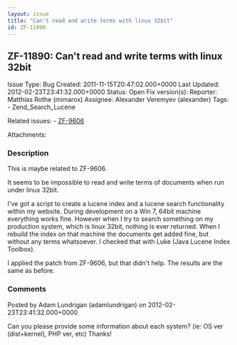 ```yaml
---
layout: issue
title: "Can't read and write terms with linux 32bit"
id: ZF-11890
---
```


ZF-11890: Can't read and write terms with linux 32bit
-----------------------------------------------------

 Issue Type: Bug Created: 2011-11-15T20:47:02.000+0000 Last Updated: 2012-02-23T23:41:32.000+0000 Status: Open Fix version(s): 
 Reporter:  Matthias Rothe (mimarox)  Assignee:  Alexander Veremyev (alexander)  Tags: - Zend\_Search\_Lucene
 
 Related issues: - [ZF-9606](/issues/browse/ZF-9606)
 
 Attachments: 
### Description

This is maybe related to ZF-9606.

It seems to be impossible to read and write terms of documents when run under linux 32bit.

I've got a script to create a lucene index and a lucene search functionality within my website. During development on a Win 7, 64bit machine everything works fine. However when I try to search something on my production system, which is linux 32bit, nothing is ever returned. When I rebuild the index on that machine the documents get added fine, but without any terms whatsoever. I checked that with Luke (Java Lucene Index Toolbox).

I applied the patch from ZF-9606, but that didn't help. The results are the same as before.

 

 

### Comments

Posted by Adam Lundrigan (adamlundrigan) on 2012-02-23T23:41:32.000+0000

Can you please provide some information about each system? (ie: OS ver (dist+kernel), PHP ver, etc) Thanks!

 

 